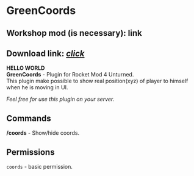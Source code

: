 # GreenCoords
## Workshop mod (is necessary): link
## Download link: [*click*](https://github.com/Greenorine/GreenCoords/releases/)
**HELLO WORLD**  
**GreenCoords** - Plugin for Rocket Mod 4 Unturned.  
This plugin make possible to show real position(xyz) of player to himself when he is moving in UI.

*Feel free for use this plugin on your server.*

## Commands
**/coords** - Show/hide coords.

## Permissions
```coords``` - basic permission.
